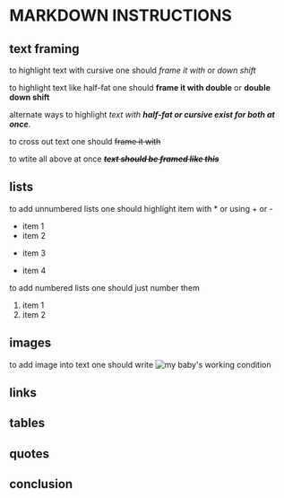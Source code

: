 # MARKDOWN INSTRUCTIONS

## text framing

to highlight text with cursive one should *frame it with* or _down shift_

to highlight text like half-fat one should **frame it with double** or __double down shift__

alternate ways to highlight _text with **half-fat or cursive exist for both at once**_.

to cross out text one should ~~frame it with~~

to wtite all above at once _**~~text should be framed like this~~**_

## lists


to add unnumbered lists one should highlight item with * or using + or -
* item 1
* item 2
+ item 3
- item 4

to add numbered lists one should just number them

1. item 1
2. item 2

## images

to add image into text one should write ![my baby's working condition](babyatwork.jpg)



## links

## tables

## quotes



## conclusion


